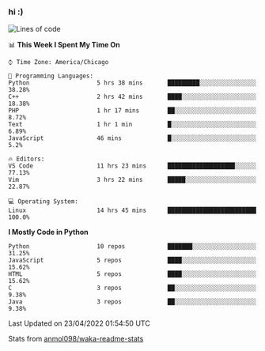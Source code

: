 ### hi :)

<!--START_SECTION:waka-->
![Lines of code](https://img.shields.io/badge/From%20Hello%20World%20I%27ve%20Written-510%20Thousand%20lines%20of%20code-blue)

📊 **This Week I Spent My Time On** 

```text
⌚︎ Time Zone: America/Chicago

💬 Programming Languages: 
Python                   5 hrs 38 mins       █████████░░░░░░░░░░░░░░░░   38.28% 
C++                      2 hrs 42 mins       ████░░░░░░░░░░░░░░░░░░░░░   18.38% 
PHP                      1 hr 17 mins        ██░░░░░░░░░░░░░░░░░░░░░░░   8.72% 
Text                     1 hr 1 min          █░░░░░░░░░░░░░░░░░░░░░░░░   6.89% 
JavaScript               46 mins             █░░░░░░░░░░░░░░░░░░░░░░░░   5.2%

🔥 Editors: 
VS Code                  11 hrs 23 mins      ███████████████████░░░░░░   77.13% 
Vim                      3 hrs 22 mins       █████░░░░░░░░░░░░░░░░░░░░   22.87%

💻 Operating System: 
Linux                    14 hrs 45 mins      █████████████████████████   100.0%

```

**I Mostly Code in Python** 

```text
Python                   10 repos            ███████░░░░░░░░░░░░░░░░░░   31.25% 
JavaScript               5 repos             ████░░░░░░░░░░░░░░░░░░░░░   15.62% 
HTML                     5 repos             ████░░░░░░░░░░░░░░░░░░░░░   15.62% 
C                        3 repos             ██░░░░░░░░░░░░░░░░░░░░░░░   9.38% 
Java                     3 repos             ██░░░░░░░░░░░░░░░░░░░░░░░   9.38%

```



 Last Updated on 23/04/2022 01:54:50 UTC
<!--END_SECTION:waka-->

Stats from [anmol098/waka-readme-stats](https://github.com/anmol098/waka-readme-stats)